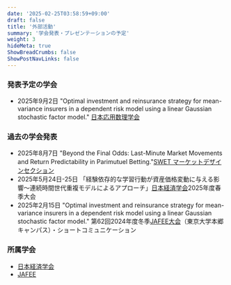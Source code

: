 ```yaml
---
date: '2025-02-25T03:58:59+09:00'
draft: false
title: '外部活動'
summary: '学会発表・プレゼンテーションの予定'
weight: 3
hideMeta: true
ShowBreadCrumbs: false
ShowPostNavLinks: false
---
```



### 発表予定の学会
- 2025年9月2日 "Optimal investment and reinsurance strategy for mean-variance insurers in a dependent risk model using a linear Gaussian stochastic factor model." [日本応用数理学会](https://jsiam.org/jsiam_archive/past_meetings/annual2025/)


### 過去の学会発表
- 2025年8月7日 "Beyond the Final Odds: Last-Minute Market Movements and Return Predictability in Parimutuel Betting."[SWET マーケットデザインセクション](https://sites.google.com/view/swetotaruhokudai/swet2025/%E3%83%9E%E3%83%BC%E3%82%B1%E3%83%83%E3%83%88%E3%83%87%E3%82%B6%E3%82%A4%E3%83%B3)
- 2025年5月24日-25日 「経験依存的な学習行動が資産価格変動に与える影響〜連続時間世代重複モデルによるアプローチ」[日本経済学会](https://www.jeaweb.org)2025年度春季大会
- 2025年2月15日 "Optimal investment and reinsurance strategy for mean-variance insurers in a dependent risk model using a linear Gaussian stochastic factor model." 第62回2024年度冬季[JAFEE大会](http://www.jafee.gr.jp/01rally/rally-top.html)（東京大学本郷キャンパス）・ショートコミュニケーション


### 所属学会
- [日本経済学会](https://www.jeaweb.org)
- [JAFEE](http://www.jafee.gr.jp/01rally/rally-top.html)


